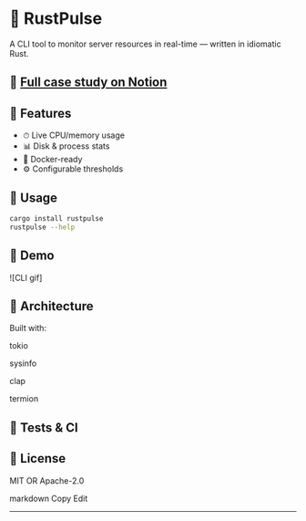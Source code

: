 # 📡 RustPulse

A CLI tool to monitor server resources in real-time — written in idiomatic Rust.
## 📖 [Full case study on Notion](https://your.notion.site/project-page)

## 🔧 Features
- ⏱ Live CPU/memory usage
- 📊 Disk & process stats
- 🐳 Docker-ready
- ⚙️ Configurable thresholds

## 🚀 Usage
```bash
cargo install rustpulse
rustpulse --help
```

## 📸 Demo
![CLI gif]

## 🧠 Architecture
Built with:

tokio

sysinfo

clap

termion

## 🧪 Tests & CI


## 📄 License
MIT OR Apache-2.0

markdown
Copy
Edit

---
